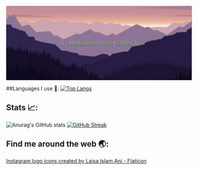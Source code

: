 <a href="URL_REDIRECT" target="blank"><img align="center" src="https://github.com/BhatVaishnavi/BhatVaishnavi/blob/main/banner.png"/></a>

##Languages I use 🔮:
[![Top Langs](https://github-readme-stats-git-masterrstaa-rickstaa.vercel.app/api/top-langs/?username=bhatvaishnavi&layout=compact&theme=jolly)](https://github.com/anuraghazra/github-readme-stats)

<!--
### Hi there! Welcome to my GitHub👋
**BhatVaishnavi/BhatVaishnavi** is a ✨ _special_ ✨ repository because its `README.md` (this file) appears on your GitHub profile.

Here are some ideas to get you started:

- 🔭 I’m currently working on ...
- 🌱 I’m currently learning ...
- 👯 I’m looking to collaborate on ...
- 🤔 I’m looking for help with ...
- 💬 Ask me about ...
- 📫 How to reach me: ...
- 😄 Pronouns: ...
- ⚡ Fun fact: ...
-->
## Stats 📈:
![Anurag's GitHub stats](https://github-readme-stats-git-masterrstaa-rickstaa.vercel.app/api?username=vaishnavibhat&theme=jolly&show_icons=true)
[![GitHub Streak](https://github-readme-streak-stats.herokuapp.com?user=bhatvaishnavi&theme=jolly)](https://git.io/streak-stats)
## Find me around the web 🌏:
<a href="https://www.flaticon.com/free-icons/instagram-logo" title="instagram logo icons">Instagram logo icons created by Laisa Islam Ani - Flaticon</a>
